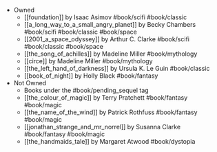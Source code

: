 - Owned
	- [[foundation]] by Isaac Asimov #book/scifi #book/classic 
	- [[a_long_way_to_a_small_angry_planet]] by Becky Chambers #book/scifi #book/classic #book/space
	- [[2001_a_space_odyssey]] by Arthur C. Clarke #book/scifi #book/classic #book/space 
	- [[the_song_of_achilles]] by Madeline Miller #book/mythology
	- [[circe]] by Madeline Miller #book/mythology 
	- [[the_left_hand_of_darkness]] by Ursula K. Le Guin #book/classic
	- [[book_of_night]] by Holly Black #book/fantasy 
- Not Owned
	- Books under the #book/pending_sequel tag
	- [[the_colour_of_magic]] by Terry Pratchett #book/fantasy #book/magic  
	- [[the_name_of_the_wind]] by Patrick Rothfuss #book/fantasy #book/magic  
	- [[jonathan_strange_and_mr_norrel]] by Susanna Clarke #book/fantasy #book/magic  
	- [[the_handmaids_tale]] by Margaret Atwood #book/dystopia 